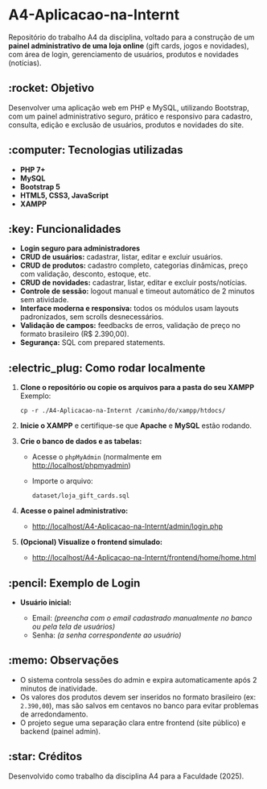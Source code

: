 # A4-Aplicacao-na-Internt

Repositório do trabalho A4 da disciplina, voltado para a construção de um **painel administrativo de uma loja online** (gift cards, jogos e novidades), com área de login, gerenciamento de usuários, produtos e novidades (notícias).

## \:rocket: **Objetivo**

Desenvolver uma aplicação web em PHP e MySQL, utilizando Bootstrap, com um painel administrativo seguro, prático e responsivo para cadastro, consulta, edição e exclusão de usuários, produtos e novidades do site.

## \:computer: **Tecnologias utilizadas**

* **PHP 7+**
* **MySQL**
* **Bootstrap 5**
* **HTML5, CSS3, JavaScript**
* **XAMPP**

## \:key: **Funcionalidades**

* **Login seguro para administradores**
* **CRUD de usuários:** cadastrar, listar, editar e excluir usuários.
* **CRUD de produtos:** cadastro completo, categorias dinâmicas, preço com validação, desconto, estoque, etc.
* **CRUD de novidades:** cadastrar, listar, editar e excluir posts/notícias.
* **Controle de sessão:** logout manual e timeout automático de 2 minutos sem atividade.
* **Interface moderna e responsiva:** todos os módulos usam layouts padronizados, sem scrolls desnecessários.
* **Validação de campos:** feedbacks de erros, validação de preço no formato brasileiro (R\$ 2.390,00).
* **Segurança:** SQL com prepared statements.

## \:electric\_plug: **Como rodar localmente**

1. **Clone o repositório ou copie os arquivos para a pasta do seu XAMPP**
   Exemplo:

   ```
   cp -r ./A4-Aplicacao-na-Internt /caminho/do/xampp/htdocs/
   ```

2. **Inicie o XAMPP** e certifique-se que **Apache** e **MySQL** estão rodando.

3. **Crie o banco de dados e as tabelas:**

   * Acesse o `phpMyAdmin` (normalmente em [http://localhost/phpmyadmin](http://localhost/phpmyadmin))
   * Importe o arquivo:

     ```
     dataset/loja_gift_cards.sql
     ```

4. **Acesse o painel administrativo:**

   * [http://localhost/A4-Aplicacao-na-Internt/admin/login.php](http://localhost/A4-Aplicacao-na-Internt/admin/login.php)

5. **(Opcional) Visualize o frontend simulado:**

   * [http://localhost/A4-Aplicacao-na-Internt/frontend/home/home.html](http://localhost/A4-Aplicacao-na-Internt/frontend/home/home.html)

## \:pencil: **Exemplo de Login**

* **Usuário inicial:**

  * Email: *(preencha com o email cadastrado manualmente no banco ou pela tela de usuários)*
  * Senha: *(a senha correspondente ao usuário)*

## \:memo: **Observações**

* O sistema controla sessões do admin e expira automaticamente após 2 minutos de inatividade.
* Os valores dos produtos devem ser inseridos no formato brasileiro (ex: `2.390,00`), mas são salvos em centavos no banco para evitar problemas de arredondamento.
* O projeto segue uma separação clara entre frontend (site público) e backend (painel admin).

## \:star: **Créditos**

Desenvolvido como trabalho da disciplina A4 para a Faculdade (2025).
